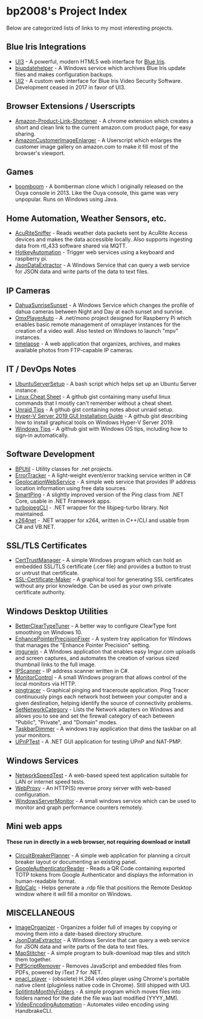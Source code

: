 # bp2008's Project Index

Below are categorized lists of links to my most interesting projects.


## Blue Iris Integrations

* [UI3](https://github.com/bp2008/ui3) - A powerful, modern HTML5 web interface for [Blue Iris](https://blueirissoftware.com/).  
* [biupdatehelper](https://github.com/bp2008/biupdatehelper) - A Windows service which archives Blue Iris update files and makes configuration backups.  
* [UI2](https://github.com/bp2008/ui2) - A custom web interface for Blue Iris Video Security Software. Development ceased in 2017 in favor of UI3.







## Browser Extensions / Userscripts

* [Amazon-Product-Link-Shortener](https://github.com/bp2008/Amazon-Product-Link-Shortener) - A chrome extension which creates a short and clean link to the current amazon.com product page, for easy sharing.  
* [AmazonCustomerImageEnlarger](https://github.com/bp2008/AmazonCustomerImageEnlarger) - A Userscript which enlarges the customer image gallery on amazon.com to make it fill most of the browser's viewport.  






## Games

* [boomboom](https://github.com/bp2008/boomboom) - A bomberman clone which I originally released on the Ouya console in 2013. Like the Ouya console, this game was very unpopular.  Runs on Windows using Java.







## Home Automation, Weather Sensors, etc.

* [AcuRiteSniffer](https://github.com/bp2008/AcuRiteSniffer) - Reads weather data packets sent by AcuRite Access devices and makes the data accessible locally. Also supports ingesting data from rtl_433 software shared via MQTT.
* [HotkeyAutomation](https://github.com/bp2008/HotkeyAutomation) - Trigger web services using a keyboard and raspberry pi.
* [JsonDataExtractor](https://github.com/bp2008/JsonDataExtractor) - A Windows Service that can query a web service for JSON data and write parts of the data to text files.







## IP Cameras

* [DahuaSunriseSunset](https://github.com/bp2008/DahuaSunriseSunset) - A Windows Service which changes the profile of dahua cameras between Night and Day at each sunset and sunrise.
* [OmxPlayerAuto](https://github.com/bp2008/OmxPlayerAuto) - A .net/mono project designed for Raspberry Pi which enables basic remote management of omxplayer instances for the creation of a video wall.  Also tested on Windows to launch "mpv" instances.
* [timelapse](https://github.com/bp2008/timelapse) - A web application that organizes, archives, and makes available photos from FTP-capable IP cameras.








## IT / DevOps Notes

* [UbuntuServerSetup](https://github.com/bp2008/UbuntuServerSetup) - A bash script which helps set up an Ubuntu Server instance.
* [Linux Cheat Sheet](https://gist.github.com/bp2008/44ad5c81dca23010139fbdc2bc18f286) - A github gist containing many useful linux commands that I mostly can't remember without a cheat sheet.
* [Unraid Tips](https://gist.github.com/bp2008/b703edfdecdf78fa89dd2e41db10470f) - A github gist containing notes about unraid setup.
* [Hyper-V Server 2019 GUI Installation Guide](https://gist.github.com/bp2008/922b326bf30222b51da08146746c7c27) - A github gist describing how to install graphical tools on Windows Hyper-V Server 2019.
* [Windows Tips](https://gist.github.com/bp2008/ced5615c6718e35e075d7cabdcdaa7ca) - A github gist with Windows OS tips, including how to sign-in automatically.








## Software Development

* [BPUtil](https://github.com/bp2008/BPUtil) - Utility classes for .net projects.
* [ErrorTracker](https://github.com/bp2008/ErrorTracker) - A light-weight event/error tracking service written in C#
* [GeolocationWebService](https://github.com/bp2008/GeolocationWebService) - A simple web service that provides IP address location information using free data sources.
* [SmartPing](https://github.com/bp2008/SmartPing) - A slightly improved version of the Ping class from .NET Core, usable in .NET Framework apps.
* [turbojpegCLI](https://github.com/bp2008/turbojpegCLI) - .NET wrapper for the libjpeg-turbo library.  Not maintained.
* [x264net](https://github.com/bp2008/x264net) - .NET wrapper for x264, written in C++/CLI and usable from C# and VB.NET.







  
## SSL/TLS Certificates

* [CertTrustManager](https://github.com/bp2008/CertTrustManager) - A simple Windows program which can hold an embedded SSL/TLS certificate (.cer file) and provides a button to trust or untrust that certificate.  
* [SSL-Certificate-Maker](https://github.com/bp2008/SSL-Certificate-Maker) - A graphical tool for generating SSL certificates without any prior knowledge.  Can be used as your own private certificate authority.







## Windows Desktop Utilities

* [BetterClearTypeTuner](https://github.com/bp2008/BetterClearTypeTuner) - A better way to configure ClearType font smoothing on Windows 10.
* [EnhancePointerPrecisionFixer](https://github.com/bp2008/EnhancePointerPrecisionFixer) - A system tray application for Windows that manages the "Enhance Pointer Precision" setting.
* [imgurwin](https://github.com/bp2008/imgurwin) - A Windows application that enables easy Imgur.com uploads and screen captures, and automates the creation of various sized thumbnail links to the full image.
* [IPScanner](https://github.com/bp2008/IPScanner) - IP address scanner written in C#.
* [MonitorControl](https://github.com/bp2008/MonitorControl) - A small Windows program that allows control of the local monitors via HTTP.
* [pingtracer](https://github.com/bp2008/pingtracer) - Graphical pinging and traceroute application. Ping Tracer continuously pings each network host between your computer and a given destination, helping identify the source of connectivity problems.
* [SetNetworkCategory](https://github.com/bp2008/SetNetworkCategory) - Lists the Network adapters on Windows and allows you to see and set the firewall category of each between "Public", "Private", and "Domain" modes.
* [TaskbarDimmer]() - A windows tray application that dims the taskbar on all your monitors.
* [UPnPTest](https://github.com/bp2008/UPnPTest) - A .NET GUI application for testing UPnP and NAT-PMP.







## Windows Services

* [NetworkSpeedTest](https://github.com/bp2008/NetworkSpeedTest) - A web-based speed test application suitable for LAN or internet speed tests.
* [WebProxy](https://github.com/bp2008/WebProxy) - An HTTP(S) reverse proxy server with web-based configuration.
* [WindowsServerMonitor](https://github.com/bp2008/WindowsServerMonitor) - A small windows service which can be used to monitor and graph performance counters remotely.










## Mini web apps

#### These run in directly in a web browser, not requiring download or install

* [CircuitBreakerPlanner](https://github.com/bp2008/CircuitBreakerPlanner) - A simple web application for planning a circuit breaker layout or documenting an existing panel.
* [GoogleAuthenticatorReader](https://github.com/bp2008/GoogleAuthenticatorReader) - Reads a QR Code containing exported TOTP tokens from Google Authenticator and displays the information in human-readable format.
* [RdpCalc](https://github.com/bp2008/RdpCalc) - Helps generate a .rdp file that positions the Remote Desktop window where it will fill a monitor on Windows.






## MISCELLANEOUS

* [ImageOrganizer](https://github.com/bp2008/ImageOrganizer) - Organizes a folder full of images by copying or moving them into a date-based directory structure.
* [JsonDataExtractor](https://github.com/bp2008/JsonDataExtractor) - A Windows Service that can query a web service for JSON data and write parts of the data to text files.
* [MapStitcher](https://github.com/bp2008/MapStitcher) - A simple program to bulk-download map tiles and stitch them together.
* [PdfScriptRemover](https://github.com/bp2008/PdfScriptRemover) - Removes JavaScript and embedded files from PDFs, powered by iText 7 for .NET.
* [pnacl_player](https://github.com/bp2008/pnacl_player) - (obsolete) H.264 video player using Chrome's portable native client (pluginless native code in Chrome).  Still shipped with UI3.
* [SplitIntoMonthlyFolders](https://github.com/bp2008/SplitIntoMonthlyFolders) - A simple program which moves files into folders named for the date the file was last modified (YYYY_MM).
* [VideoEncodingAutomation](https://github.com/bp2008/VideoEncodingAutomation) - Automates video encoding using HandbrakeCLI.
